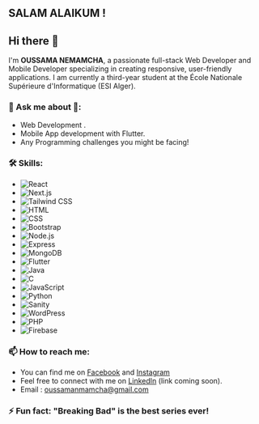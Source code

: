 ## SALAM ALAIKUM !
## Hi there 👋

I'm **OUSSAMA NEMAMCHA**, a passionate full-stack Web Developer and Mobile Developer specializing in creating responsive, user-friendly applications. I am currently a third-year student at the École Nationale Supérieure d'Informatique (ESI Alger).

### 💬 Ask me about 🎯:
- Web Development .
- Mobile App development with Flutter.
- Any Programming challenges you might be facing!

<!--
**Oussamanmmh/Oussamanmmh** is a ✨ _special_ ✨ repository because its `README.md` (this file) appears on your GitHub profile.

Here are some ideas to get you started:

- 🔭 I’m currently working on ...
- 🌱 I’m currently learning ...
- 👯 I’m looking to collaborate on ...
- 🤔 I’m looking for help with ...
- 💬 Ask me about ...
- 📫 How to reach me: ...
- 😄 Pronouns: ...
-->
### 🛠️ Skills:
- ![React](https://img.shields.io/badge/React-61DAFB?style=flat&logo=react&logoColor=black) 
- ![Next.js](https://img.shields.io/badge/Next.js-000000?style=flat&logo=next.js&logoColor=white) 
- ![Tailwind CSS](https://img.shields.io/badge/Tailwind%20CSS-06B6D4?style=flat&logo=tailwind-css&logoColor=white) 
- ![HTML](https://img.shields.io/badge/HTML-E34F26?style=flat&logo=html5&logoColor=white)
- ![CSS](https://img.shields.io/badge/CSS-1572B6?style=flat&logo=css3&logoColor=white)
- ![Bootstrap](https://img.shields.io/badge/Bootstrap-7952B3?style=flat&logo=bootstrap&logoColor=white)
- ![Node.js](https://img.shields.io/badge/Node.js-339933?style=flat&logo=node.js&logoColor=white) 
- ![Express](https://img.shields.io/badge/Express-000000?style=flat&logo=express&logoColor=white) 
- ![MongoDB](https://img.shields.io/badge/MongoDB-47A248?style=flat&logo=mongodb&logoColor=white)
- ![Flutter](https://img.shields.io/badge/Flutter-02569B?style=flat&logo=flutter&logoColor=white)
- ![Java](https://img.shields.io/badge/Java-007396?style=flat&logo=java&logoColor=white)
- ![C](https://img.shields.io/badge/C-00599C?style=flat&logo=c&logoColor=white)
- ![JavaScript](https://img.shields.io/badge/JavaScript-F7DF1E?style=flat&logo=javascript&logoColor=black)
- ![Python](https://img.shields.io/badge/Python-3776AB?style=flat&logo=python&logoColor=white)
- ![Sanity](https://img.shields.io/badge/Sanity-000000?style=flat&logo=sanity&logoColor=white)
- ![WordPress](https://img.shields.io/badge/WordPress-21759B?style=flat&logo=wordpress&logoColor=white)
- ![PHP](https://img.shields.io/badge/PHP-777BB4?style=flat&logo=php&logoColor=white)
- ![Firebase](https://img.shields.io/badge/Firebase-FFCA28?style=flat&logo=firebase&logoColor=black)

### 📫 How to reach me:
- You can find me on [Facebook](https://www.facebook.com/oussama.NmH.90/) and [Instagram](https://www.instagram.com/oussama__nmh/)
- Feel free to connect with me on [LinkedIn](#) (link coming soon).
- Email : oussamanmamcha@gmail.com 
### ⚡ Fun fact: "Breaking Bad" is the best series ever!
